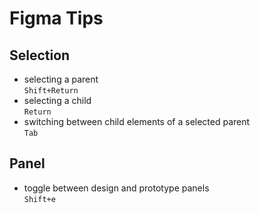 # Figma Tips

## Selection
* selecting a parent \
  `Shift+Return`
* selecting a child \
  `Return`
* switching between child elements of a selected parent \
  `Tab`

## Panel
* toggle between design and prototype panels\
 `Shift+e`
